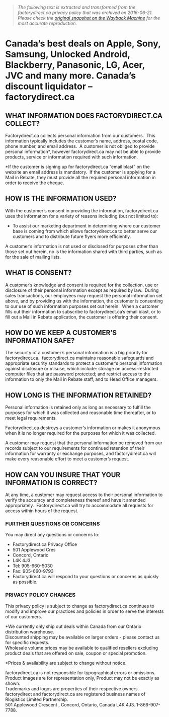 > *The following text is extracted and transformed from the factorydirect.ca privacy policy that was archived on 2016-06-21. Please check the [original snapshot on the Wayback Machine](https://web.archive.org/web/20160621125033id_/http%3A//www.factorydirect.ca/Privacy.aspx) for the most accurate reproduction.*

# Canada’s best deals on Apple, Sony, Samsung, Unlocked Android, Blackberry, Panasonic, LG, Acer, JVC and many more. Canada’s discount liquidator – factorydirect.ca

## **WHAT INFORMATION DOES FACTORYDIRECT.CA COLLECT?**

Factorydirect.ca collects personal information from our customers.  This information typically includes the customer’s name, address, postal code, phone number, and email address.  A customer is not obliged to provide personal information*, however factorydirect.ca may not be able to provide products, service or information required with such information.

*If the customer is signing up for factorydirect.ca “email blast” on the website an email address is mandatory.  If the customer is applying for a Mail in Rebate, they must provide all the required personal information in order to receive the cheque.

## **HOW IS THE INFORMATION USED?**

With the customer’s consent in providing the information, factorydirect.ca uses the information for a variety of reasons including (but not limited to):

  * To assist our marketing department in determining where our customer base is coming from which allows factorydirect.ca to better serve our customers and to distribute future flyers more efficiently.



A customer’s information is not used or disclosed for purposes other than those set out herein, no is the information shared with third parties, such as for the sale of mailing lists.

## **WHAT IS CONSENT?**

A customer’s knowledge and consent is required for the collection, use or disclosure of their personal information except as required by law.  During sales transactions, our employees may request the personal information set above, and by providing us with the information, the customer is consenting to our use of such information purposes set out herein.  When a customer fills out their information to subscribe to factorydirect.ca’s email blast, or to fill out a Mail in Rebate application, the customer is offering their consent.

## **HOW DO WE KEEP A CUSTOMER’S INFORMATION SAFE?**

The security of a customer’s personal information is a big priority for factorydirect.ca.  factorydirect.ca maintains reasonable safeguards and appropriate security standards to protect a customer’s personal information against disclosure or misuse, which include: storage on access-restricted computer files that are password protected; and restrict access to the information to only the Mail in Rebate staff, and to Head Office managers.

## **HOW LONG IS THE INFORMATION RETAINED?**

Personal information is retained only as long as necessary to fulfill the purposes for which it was collected and reasonable time thereafter, or to meet legal requirements.

Factorydirect.ca destroys a customer’s information or makes it anonymous when it is no longer required for the purposes for which it was collected.

A customer may request that the personal information be removed from our records subject to our requirements for continued retention of their information for warranty or exchange purposes, and factorydirect.ca will make every reasonable effort to meet a customer’s request.

## **HOW CAN YOU INSURE THAT YOUR INFORMATION IS CORRECT?**

At any time, a customer may request access to their personal information to verify the accuracy and completeness thereof and have it amended appropriately.  Factorydirect.ca will try to accommodate all requests for access within hours of the request.

### **FURTHER QUESTIONS OR CONCERNS**

You may direct any questions or concerns to:

  * Factorydirect.ca Privacy Office
  * 501 Applewood Cres
  * Concord, Ontario
  * L4K 4J3
  * Tel: 905-660-5030
  * Fax: 905-660-9793
  * Factorydirect.ca will respond to your questions or concerns as quickly as possible.



### **PRIVACY POLICY CHANGES**

This privacy policy is subject to change as factorydirect.ca continues to modify and improve our practices and policies in order to serve the interests of our customers.

  
*We currently only ship out deals within Canada from our Ontario distribution warehouse.  
Discounted shipping may be available on larger orders - please contact us for specific requests.  
Wholesale volume prices may be available to qualified resellers excluding  
product deals that are offered on sale, coupon or special promotion. 

  
*Prices & availability are subject to change without notice.

factorydirect.ca is not responsible for typographical errors or omissions.  
Product images are for representation only, Product may not be exactly as shown.   
Trademarks and logos are properties of their respective owners.   
factorydirect and factorydirect.ca are registered business names of Rlogistics Limited Partnership.  
501 Applewood Crescent , Concord, Ontario, Canada L4K 4J3. 1-866-907-7788. 
